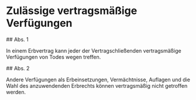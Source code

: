 # Zulässige vertragsmäßige Verfügungen



\#\# Abs. 1

 In einem Erbvertrag kann jeder der Vertragschließenden vertragsmäßige Verfügungen von Todes wegen treffen.

\#\# Abs. 2

 Andere Verfügungen als Erbeinsetzungen, Vermächtnisse, Auflagen und die Wahl des anzuwendenden Erbrechts können vertragsmäßig nicht getroffen werden. 

